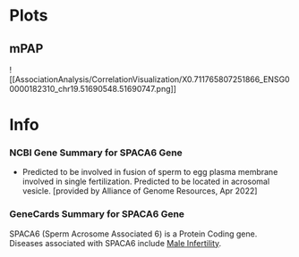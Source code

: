 # Plots
## mPAP
![[AssociationAnalysis/CorrelationVisualization/X0.711765807251866_ENSG00000182310_chr19.51690548.51690747.png]]
# Info
### NCBI Gene Summary for SPACA6 Gene

[](https://www.ncbi.nlm.nih.gov/gene/147650)

- Predicted to be involved in fusion of sperm to egg plasma membrane involved in single fertilization. Predicted to be located in acrosomal vesicle. [provided by Alliance of Genome Resources, Apr 2022]
    

### GeneCards Summary for SPACA6 Gene

SPACA6 (Sperm Acrosome Associated 6) is a Protein Coding gene. Diseases associated with SPACA6 include [Male Infertility](http://www.malacards.org/card/male_infertility "See Male Infertility at MalaCards").